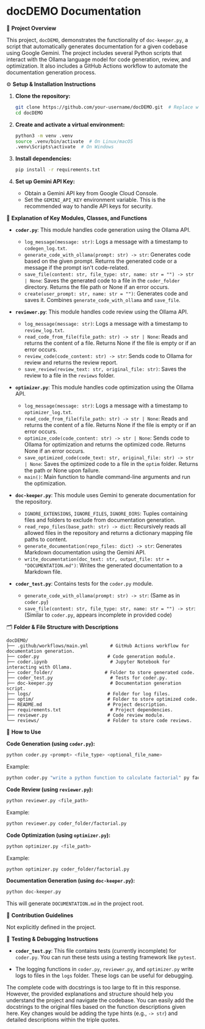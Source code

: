 # docDEMO Documentation

🧾 **Project Overview**

This project, `docDEMO`, demonstrates the functionality of `doc-keeper.py`, a script that automatically generates documentation for a given codebase using Google Gemini.  The project includes several Python scripts that interact with the Ollama language model for code generation, review, and optimization. It also includes a GitHub Actions workflow to automate the documentation generation process.

⚙️ **Setup & Installation Instructions**

1. **Clone the repository:**
   ```bash
   git clone https://github.com/your-username/docDEMO.git  # Replace with your repo URL
   cd docDEMO
   ```

2. **Create and activate a virtual environment:**
   ```bash
   python3 -m venv .venv
   source .venv/bin/activate  # On Linux/macOS
   .venv\Scripts\activate  # On Windows
   ```

3. **Install dependencies:**
   ```bash
   pip install -r requirements.txt
   ```

4. **Set up Gemini API Key:**
    - Obtain a Gemini API key from Google Cloud Console.
    - Set the `GEMINI_API_KEY` environment variable. This is the recommended way to handle API keys for security.


🧩 **Explanation of Key Modules, Classes, and Functions**

- **`coder.py`**: This module handles code generation using the Ollama API.
    - `log_message(message: str)`: Logs a message with a timestamp to `codegen_log.txt`.
    - `generate_code_with_ollama(prompt: str) -> str`: Generates code based on the given prompt.  Returns the generated code or a message if the prompt isn't code-related.
    - `save_file(content: str, file_type: str, name: str = "") -> str | None`: Saves the generated code to a file in the `coder_folder` directory. Returns the file path or None if an error occurs.
    - `create(user_prompt: str, name: str = "")`: Generates code and saves it. Combines `generate_code_with_ollama` and `save_file`.

- **`reviewer.py`**: This module handles code review using the Ollama API.
    - `log_message(message: str)`: Logs a message with a timestamp to `review_log.txt`.
    - `read_code_from_file(file_path: str) -> str | None`: Reads and returns the content of a file. Returns None if the file is empty or if an error occurs.
    - `review_code(code_content: str) -> str`: Sends code to Ollama for review and returns the review report.
    - `save_review(review_text: str, original_file: str)`: Saves the review to a file in the `reviews` folder.

- **`optimizer.py`**: This module handles code optimization using the Ollama API.
    - `log_message(message: str)`: Logs a message with a timestamp to `optimizer_log.txt`.
    - `read_code_from_file(file_path: str) -> str | None`: Reads and returns the content of a file. Returns None if the file is empty or if an error occurs.
    - `optimize_code(code_content: str) -> str | None`: Sends code to Ollama for optimization and returns the optimized code. Returns None if an error occurs.
    - `save_optimized_code(code_text: str, original_file: str) -> str | None`: Saves the optimized code to a file in the `optim` folder. Returns the path or None upon failure.
    - `main()`: Main function to handle command-line arguments and run the optimization.


- **`doc-keeper.py`**: This module uses Gemini to generate documentation for the repository.
    - `IGNORE_EXTENSIONS`, `IGNORE_FILES`, `IGNORE_DIRS`: Tuples containing files and folders to exclude from documentation generation.
    - `read_repo_files(base_path: str) -> dict`: Recursively reads all allowed files in the repository and returns a dictionary mapping file paths to content.
    - `generate_documentation(repo_files: dict) -> str`: Generates Markdown documentation using the Gemini API.
    - `write_documentation(doc_text: str, output_file: str = "DOCUMENTATION.md")`: Writes the generated documentation to a Markdown file.

- **`coder_test.py`**: Contains tests for the `coder.py` module.
    - `generate_code_with_ollama(prompt: str) -> str`:  (Same as in `coder.py`)
    - `save_file(content: str, file_type: str, name: str = "") -> str`: (Similar to `coder.py`, appears incomplete in provided code)


🗂 **Folder & File Structure with Descriptions**

```
docDEMO/
├── .github/workflows/main.yml        # GitHub Actions workflow for documentation generation.
├── coder.py                         # Code generation module.
├── coder.ipynb                       # Jupyter Notebook for interacting with Ollama.
├── coder_folder/                   # Folder to store generated code.
├── coder_test.py                     # Tests for coder.py.
├── doc-keeper.py                     # Documentation generation script.
├── logs/                            # Folder for log files.
├── optim/                           # Folder to store optimized code.
├── README.md                        # Project description.
├── requirements.txt                  # Project dependencies.
├── reviewer.py                      # Code review module.
└── reviews/                         # Folder to store code reviews.
```


🔧 **How to Use**

**Code Generation (using `coder.py`):**

```bash
python coder.py <prompt> <file_type> <optional_file_name>
```

Example:
```bash
python coder.py "write a python function to calculate factorial" py factorial
```

**Code Review (using `reviewer.py`):**

```bash
python reviewer.py <file_path>
```

Example:
```bash
python reviewer.py coder_folder/factorial.py
```

**Code Optimization (using `optimizer.py`):**

```bash
python optimizer.py <file_path>
```

Example:
```bash
python optimizer.py coder_folder/factorial.py
```

**Documentation Generation (using `doc-keeper.py`):**

```bash
python doc-keeper.py
```
This will generate `DOCUMENTATION.md` in the project root.


🤝 **Contribution Guidelines**

Not explicitly defined in the project.


🧪 **Testing & Debugging Instructions**

- **`coder_test.py`**: This file contains tests (currently incomplete) for `coder.py`. You can run these tests using a testing framework like `pytest`.

- The logging functions in `coder.py`, `reviewer.py`, and `optimizer.py` write logs to files in the `logs` folder.  These logs can be useful for debugging.


The complete code with docstrings is too large to fit in this response.  However, the provided explanations and structure should help you understand the project and navigate the codebase. You can easily add the docstrings to the original files based on the function descriptions given here.  Key changes would be adding the type hints (e.g., `-> str`) and detailed descriptions within the triple quotes.
